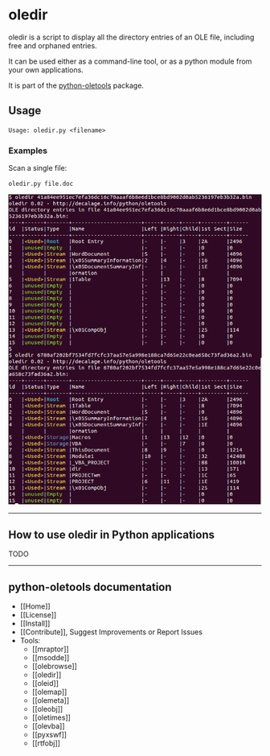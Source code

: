 oledir
======

oledir is a script to display all the directory entries of an OLE file,
including free and orphaned entries.

It can be used either as a command-line tool, or as a python module from your own applications.

It is part of the [python-oletools](http://www.decalage.info/python/oletools) package.

## Usage

```text
Usage: oledir.py <filename>
```

### Examples

Scan a single file:

```text
oledir.py file.doc
```
    
![](oledir.png)


--------------------------------------------------------------------------
    
## How to use oledir in Python applications

TODO

--------------------------------------------------------------------------

python-oletools documentation
-----------------------------

- [[Home]]
- [[License]]
- [[Install]]
- [[Contribute]], Suggest Improvements or Report Issues
- Tools:
	- [[mraptor]]
	- [[msodde]]
	- [[olebrowse]]
	- [[oledir]]
	- [[oleid]]
	- [[olemap]]
	- [[olemeta]]
	- [[oleobj]]
	- [[oletimes]]
	- [[olevba]]
	- [[pyxswf]]
	- [[rtfobj]]
